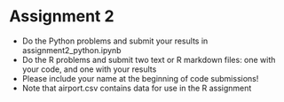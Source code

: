 # Assignment 2

* Do the Python problems and submit your results in assignment2_python.ipynb
* Do the R problems and submit two text or R markdown files: one with your code, and one with your results
* Please include your name at the beginning of code submissions!
* Note that airport.csv contains data for use in the R assignment

